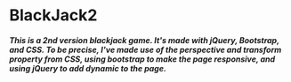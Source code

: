 # BlackJack2
##### This is a 2nd version blackjack game. It's made with jQuery, Bootstrap, and CSS. To be precise, I've made use of the perspective and transform property from CSS, using bootstrap to make the page responsive, and using jQuery to add dynamic to the page.